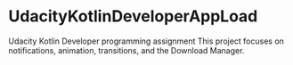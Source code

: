 # UdacityKotlinDeveloperAppLoad
Udacity Kotlin Developer programming assignment
This project focuses on notifications, animation, transitions, and the Download Manager.
